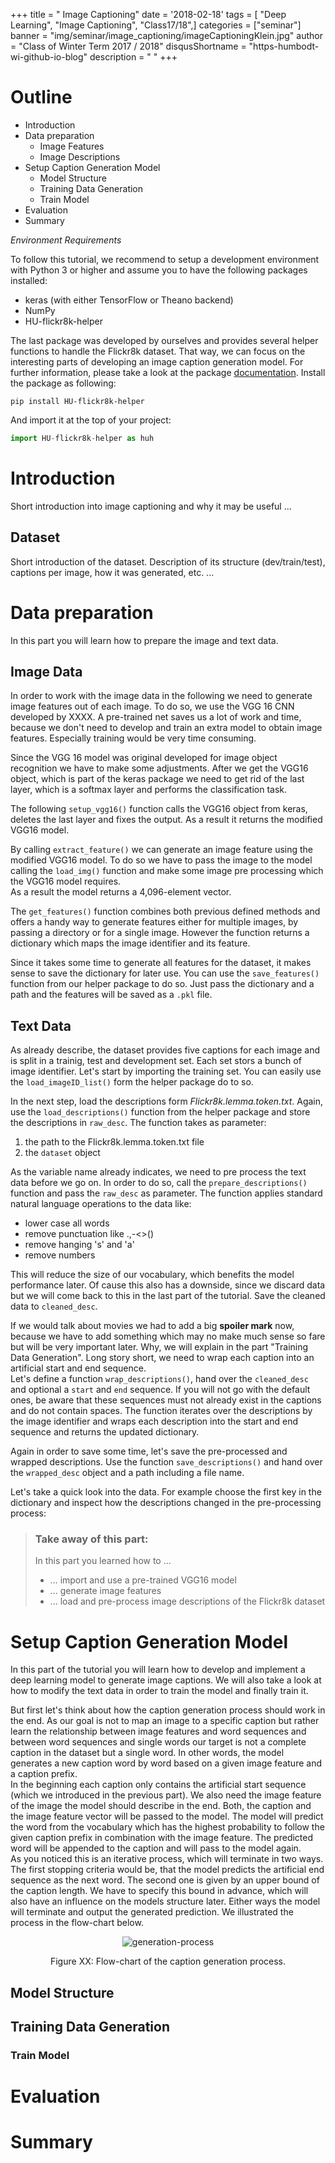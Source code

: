 +++
title = " Image Captioning"
date = '2018-02-18'
tags = [ "Deep Learning", "Image Captioning", "Class17/18",]
categories = ["seminar"]
banner = "img/seminar/image_captioning/imageCaptioningKlein.jpg"
author = "Class of Winter Term 2017 / 2018"
disqusShortname = "https-humbodt-wi-github-io-blog"
description = " "
+++


# Outline

* Introduction
* Data preparation
  - Image Features
  - Image Descriptions
* Setup Caption Generation Model
  - Model Structure
  - Training Data Generation
  - Train Model
* Evaluation
* Summary

*Environment Requirements*

To follow this tutorial, we recommend to setup a development environment with Python 3 or higher and assume you to have the following packages installed:

* keras (with either TensorFlow or Theano backend)
* NumPy
* HU-flickr8k-helper

The last package was developed by ourselves and provides several helper functions to handle the Flickr8k dataset. That way, we can focus on the interesting parts of developing an image caption generation model. For further information, please take a look at the package [documentation](https://www.google.de). Install the package as following:

```
pip install HU-flickr8k-helper
```
And import it at the top of your project:

```python
import HU-flickr8k-helper as huh
```

# Introduction

Short introduction into image captioning and why it may be useful ...

## Dataset

Short introduction of the dataset. Description of its structure (dev/train/test), captions per image, how it was generated, etc. ...

# Data preparation

In this part you will learn how to prepare the image and text data.

## Image Data

In order to work with the image data in the following we need to generate image features out of each image. To do so, we use the VGG 16 CNN developed by XXXX. A pre-trained net saves us a lot of work and time, because we don't need to develop and train an extra model to obtain image features. Especially training would be very time consuming.

Since the VGG 16 model was original developed for image object recognition we have to make some adjustments. After we get the VGG16 object, which is part of the keras package we need to get rid of the last layer, which is a softmax layer and performs the classification task.

The following `setup_vgg16()` function calls the VGG16 object from keras, deletes the last layer and fixes the output. As a result it returns the modified VGG16 model.

By calling `extract_feature()` we can generate an image feature using the modified VGG16 model. To do so we have to pass the image to the model calling the `load_img()` function and make some image pre processing which the VGG16 model requires.  
As a result the model returns a 4,096-element vector.

<script src="https://gist.github.com/sim-o-n/0d22dfec7ae2f2d6d7705e94f3035649.js"></script>

The `get_features()` function combines both previous defined methods and offers a handy way to generate features either for multiple images, by passing a directory or for a single image. However the function returns a dictionary which maps the image identifier and its feature.

<script src="https://gist.github.com/sim-o-n/335b352809d8cf75aa7431d6db34bea9.js"></script>

Since it takes some time to generate all features for the dataset, it makes sense to save the dictionary for later use. You can use the `save_features()` function from our helper package to do so. Just pass the dictionary and a path and the features will be saved as a `.pkl` file.

## Text Data
As already describe, the dataset provides five captions for each image and is split in a trainig, test and development set. Each set stors a bunch of image identifier. Let's start by importing the training set. You can easily use the `load_imageID_list()` form the helper package do to so.  

In the next step, load the descriptions form *Flickr8k.lemma.token.txt*. Again, use the `load_descriptions()` function from the helper package and store the descriptions in `raw_desc`. The function takes as parameter:

1. the path to the Flickr8k.lemma.token.txt file
2. the `dataset` object

As the variable name already indicates, we need to pre process the text data before we go on. In order to do so, call the `prepare_descriptions()` function and pass the `raw_desc` as parameter. The function applies standard natural language operations to the data like:

* lower case all words
* remove punctuation like .,-<>()
* remove hanging 's' and 'a'
* remove numbers

This will reduce the size of our vocabulary, which benefits the model performance later. Of cause this also has a downside, since we discard data but we will come back to this in the last part of the tutorial. Save the cleaned data to `cleaned_desc`.

If we would talk about movies we had to add a big **spoiler mark** now, because we have to add something which may no make much sense so fare but will be very important later. Why, we will explain in the part "Training Data Generation". Long story short, we need to wrap each caption into an artificial start and end sequence.  
Let's define a function `wrap_descriptions()`, hand over the `cleaned_desc` and optional a `start` and `end` sequence. If you will not go with the default ones, be aware that these sequences must not already exist in the captions and do not contain spaces.
The function iterates over the descriptions by the image identifier and wraps each description into the start and end sequence and returns the updated dictionary.

Again in order to save some time, let's save the pre-processed and wrapped descriptions. Use the function `save_descriptions()` and hand over the `wrapped_desc` object and a path including a file name.

<script src="https://gist.github.com/sim-o-n/239b99229087a53242af295b81498496.js"></script>

Let's take a quick look into the data. For example choose the first key in the dictionary and inspect how the descriptions changed in the pre-processing process:

<script src="https://gist.github.com/sim-o-n/5c5e2c2dee3afe39647ec93ac151f65c.js"></script>


> ### Take away of this part:
> In this part you learned how to ...
>
> * ... import and use a pre-trained VGG16 model
> * ... generate image features
> * ... load and pre-process image descriptions of the Flickr8k dataset


# Setup Caption Generation Model

In this part of the tutorial you will learn how to develop and implement a deep learning model to generate image captions. We will also take a look at how to modify the text data in order to train the model and finally train it.

But first let's think about how the caption generation process should work in the end. As our goal is not to map an image to a specific caption but rather learn the relationship between image features and word sequences and between word sequences and single words our target is not a complete caption in the dataset but a single word. In other words, the model generates a new caption word by word based on a given image feature and a caption prefix.  
In the beginning each caption only contains the artificial start sequence (which we introduced in the previous part). We also need the image feature of the image the model should describe in the end. Both, the caption and the image feature vector will be passed to the model. The model will predict the word from the vocabulary which has the highest probability to follow the given caption prefix in combination with the image feature. The predicted word will be appended to the caption and will pass to the model again.  
As you noticed this is an iterative process, which will terminate in two ways. The first stopping criteria would be, that the model predicts the artificial end sequence as the next word. The second one is given by an upper bound of the caption length. We have to specify this bound in advance, which will also have an influence on the models structure later. Either ways the model will terminate and output the generated prediction. We illustrated the process in the flow-chart below.

<div>
  <center>
    <img src="https://i.imgur.com/26sU0zm.jpg" alt="generation-process">
    <p>Figure XX: Flow-chart of the caption generation process.</p>
  </center>
</div>

## Model Structure

## Training Data Generation

### Train Model

# Evaluation

# Summary
